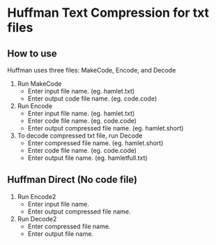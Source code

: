 # Huffman Text Compression for txt files
## How to use
Huffman uses three files: MakeCode, Encode, and Decode
1. Run MakeCode
	- Enter input file name. (eg. hamlet.txt)
	- Enter output code file name. (eg. code.code)
2. Run Encode
	- Enter input file name. (eg. hamlet.txt)
	- Enter code file name. (eg. code.code)
	- Enter output compressed file name. (eg. hamlet.short)
3. To decode compressed txt file, run Decode
	- Enter compressed file name. (eg. hamlet.short)
	- Enter code file name. (eg. code.code)
	- Enter output file name. (eg. hamletfull.txt)

## Huffman Direct (No code file)
1. Run Encode2
	- Enter input file name.
	- Enter output compressed file name.
2. Run Decode2
	- Enter compressed file name.
	- Enter output file name.
